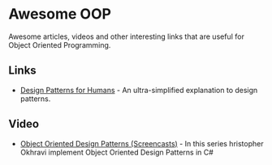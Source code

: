 
# Awesome OOP

Awesome articles, videos and other interesting links that are useful for Object Oriented Programming.


Links
--

- [Design Patterns for Humans](https://github.com/kamranahmedse/design-patterns-for-humans) - An ultra-simplified explanation to design patterns.


Video
--

- [Object Oriented Design Patterns (Screencasts)](https://www.youtube.com/playlist?list=PLrhzvIcii6GNCgHSj44-gXZeTUVbSPC-3) - In this series hristopher Okhravi implement Object Oriented Design Patterns in C#